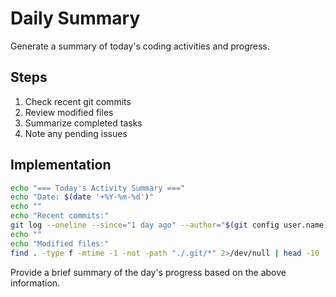 # Daily Summary

Generate a summary of today's coding activities and progress.

## Steps

1. Check recent git commits
2. Review modified files
3. Summarize completed tasks
4. Note any pending issues

## Implementation

```bash
echo "=== Today's Activity Summary ==="
echo "Date: $(date '+%Y-%m-%d')"
echo ""
echo "Recent commits:"
git log --oneline --since="1 day ago" --author="$(git config user.name)" 2>/dev/null || echo "No git repository"
echo ""
echo "Modified files:"
find . -type f -mtime -1 -not -path "./.git/*" 2>/dev/null | head -10
```

Provide a brief summary of the day's progress based on the above information.